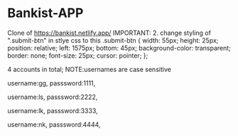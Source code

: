 # Bankist-APP

Clone of https://bankist.netlify.app/
IMPORTANT: 2. change styling of ".submit-btn" in stlye css to this
.submit-btn {
width: 55px;
height: 25px;
position: relative;
left: 1575px;
bottom: 45px;
background-color: transparent;
border: none;
font-size: 25px;
cursor: pointer;
};

4 accounts in total;
NOTE:usernames are case sensitive

username:gg, passsword:1111,

username:ls, passsword:2222,

username:lk, passsword:3333,

username:nk, passsword:4444,
